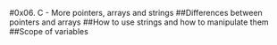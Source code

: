 #0x06. C - More pointers, arrays and strings
##Differences between pointers and arrays
##How to use strings and how to manipulate them
##Scope of variables
